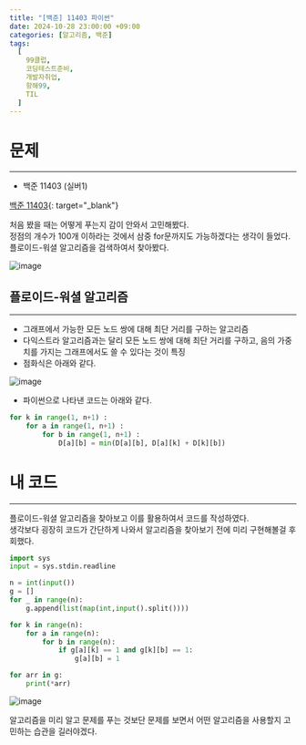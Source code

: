 ```yaml
---
title: "[백준] 11403 파이썬"
date: 2024-10-28 23:00:00 +09:00
categories: [알고리즘, 백준]
tags:
  [
    99클럽,
    코딩테스트준비,
    개발자취업,
    항해99,
    TIL
  ]
---
```

# 문제
---
- 백준 11403 (실버1)

[백준 11403](https://www.acmicpc.net/problem/11403){: target="_blank"}

처음 봤을 때는 어떻게 푸는지 감이 안와서 고민해봤다.   
정점의 개수가 100개 이하라는 것에서 삼중 for문까지도 가능하겠다는 생각이 들었다.   
플로이드-워셜 알고리즘을 검색하여서 찾아봤다.  

![image](https://github.com/user-attachments/assets/23f85b69-46d6-4ebb-a5e4-37ee34aba184)

## 플로이드-워셜 알고리즘
---
- 그래프에서 가능한 모든 노드 쌍에 대해 최단 거리를 구하는 알고리즘
- 다익스트라 알고리즘과는 달리 모든 노드 쌍에 대해 최단 거리를 구하고, 음의 가중치를 가지는 그래프에서도 쓸 수 있다는 것이 특징
- 점화식은 아래와 같다.

![image](https://github.com/user-attachments/assets/ea2f3531-ec8f-4e65-89e0-963b78a4b9ba)

- 파이썬으로 나타낸 코드는 아래와 같다.

```python
for k in range(1, n+1) :
    for a in range(1, n+1) :
        for b in range(1, n+1) :
            D[a][b] = min(D[a][b], D[a][k] + D[k][b])
```

# 내 코드
---
플로이드-워셜 알고리즘을 찾아보고 이를 활용하여서 코드를 작성하였다.   
생각보다 굉장히 코드가 간단하게 나와서 알고리즘을 찾아보기 전에 미리 구현해볼걸 후회했다.   
```python
import sys
input = sys.stdin.readline

n = int(input())
g = []
for _ in range(n):
    g.append(list(map(int,input().split())))

for k in range(n):
    for a in range(n):
        for b in range(n):
            if g[a][k] == 1 and g[k][b] == 1:
                g[a][b] = 1

for arr in g:
    print(*arr)
```

![image](https://github.com/user-attachments/assets/26d22f91-67bd-4c77-b0c1-eada0744814c)

알고리즘을 미리 알고 문제를 푸는 것보단 문제를 보면서 어떤 알고리즘을 사용할지 고민하는 습관을 길러야겠다.   
